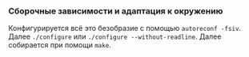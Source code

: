### Сборочные зависимости и адаптация к окружению

Конфигурируется всё это безобразие с помощью `autoreconf -fsiv`.
Далее `./configure` или `./configure --without-readline`.
Далее собирается при помощи `make`.
